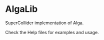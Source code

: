 AlgaLib
=======

SuperCollider implementation of Alga.

Check the Help files for examples and usage.
